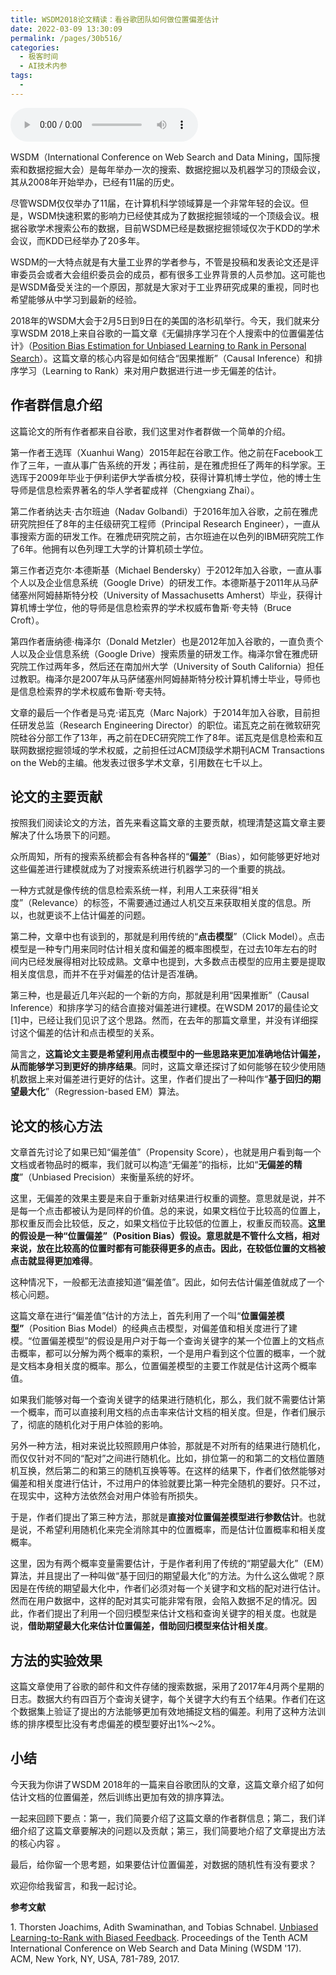 ```yaml
---
title: WSDM2018论文精读：看谷歌团队如何做位置偏差估计
date: 2022-03-09 13:30:09
permalink: /pages/30b516/
categories:
  - 极客时间
  - AI技术内参
tags:
  - 
---
```

<audio title="013.WSDM2018论文精读：看谷歌团队如何做位置偏差估计" src="https://static001.geekbang.org/resource/audio/11/93/11075ab149c4f160abf97209a57a7893.mp3" controls="controls"></audio> 
<p>WSDM（International Conference on Web Search and Data Mining，国际搜索和数据挖掘大会）是每年举办一次的搜索、数据挖掘以及机器学习的顶级会议，其从2008年开始举办，已经有11届的历史。</p>
<p>尽管WSDM仅仅举办了11届，在计算机科学领域算是一个非常年轻的会议。但是，WSDM快速积累的影响力已经使其成为了数据挖掘领域的一个顶级会议。根据谷歌学术搜索公布的数据，目前WSDM已经是数据挖掘领域仅次于KDD的学术会议，而KDD已经举办了20多年。</p>
<p>WSDM的一大特点就是有大量工业界的学者参与，不管是投稿和发表论文还是评审委员会或者大会组织委员会的成员，都有很多工业界背景的人员参加。这可能也是WSDM备受关注的一个原因，那就是大家对于工业界研究成果的重视，同时也希望能够从中学习到最新的经验。</p>
<p>2018年的WSDM大会于2月5日到9日在的美国的洛杉矶举行。今天，我们就来分享WSDM 2018上来自谷歌的一篇文章《无偏排序学习在个人搜索中的位置偏差估计》（<a href="https://static.googleusercontent.com/media/research.google.com/zh-CN//pubs/archive/46485.pdf">Position Bias Estimation for Unbiased Learning to Rank in Personal Search</a>）。这篇文章的核心内容是如何结合“因果推断”（Causal Inference）和排序学习（Learning to Rank）来对用户数据进行进一步无偏差的估计。</p>
<h2>作者群信息介绍</h2>
<p>这篇论文的所有作者都来自谷歌，我们这里对作者群做一个简单的介绍。</p>
<p>第一作者王选珲（Xuanhui Wang）2015年起在谷歌工作。他之前在Facebook工作了三年，一直从事广告系统的开发；再往前，是在雅虎担任了两年的科学家。王选珲于2009年毕业于伊利诺伊大学香槟分校，获得计算机博士学位，他的博士生导师是信息检索界著名的华人学者翟成祥（Chengxiang Zhai）。</p>
<p>第二作者纳达夫⋅古尔班迪（Nadav Golbandi）于2016年加入谷歌，之前在雅虎研究院担任了8年的主任级研究工程师（Principal Research Engineer），一直从事搜索方面的研发工作。在雅虎研究院之前，古尔班迪在以色列的IBM研究院工作了6年。他拥有以色列理工大学的计算机硕士学位。</p>
<p>第三作者迈克尔⋅本德斯基（Michael Bendersky）于2012年加入谷歌，一直从事个人以及企业信息系统（Google Drive）的研发工作。本德斯基于2011年从马萨储塞州阿姆赫斯特分校（University of Massachusetts Amherst）毕业，获得计算机博士学位，他的导师是信息检索界的学术权威布鲁斯⋅夸夫特（Bruce Croft）。</p>
<p>第四作者唐纳德⋅梅泽尔（Donald Metzler）也是2012年加入谷歌的，一直负责个人以及企业信息系统（Google Drive）搜索质量的研发工作。梅泽尔曾在雅虎研究院工作过两年多，然后还在南加州大学（University of South California）担任过教职。梅泽尔是2007年从马萨储塞州阿姆赫斯特分校计算机博士毕业，导师也是信息检索界的学术权威布鲁斯⋅夸夫特。</p>
<p>文章的最后一个作者是马克⋅诺瓦克（Marc Najork）于2014年加入谷歌，目前担任研发总监（Research Engineering Director）的职位。诺瓦克之前在微软研究院硅谷分部工作了13年，再之前在DEC研究院工作了8年。诺瓦克是信息检索和互联网数据挖掘领域的学术权威，之前担任过ACM顶级学术期刊ACM Transactions on the Web的主编。他发表过很多学术文章，引用数在七千以上。</p>
<h2>论文的主要贡献</h2>
<p>按照我们阅读论文的方法，首先来看这篇文章的主要贡献，梳理清楚这篇文章主要解决了什么场景下的问题。</p>
<p>众所周知，所有的搜索系统都会有各种各样的“<strong>偏差</strong>”（Bias），如何能够更好地对这些偏差进行建模就成为了对搜索系统进行机器学习的一个重要的挑战。</p>
<p>一种方式就是像传统的信息检索系统一样，利用人工来获得“相关度”（Relevance）的标签，不需要通过通过人机交互来获取相关度的信息。所以，也就更谈不上估计偏差的问题。</p>
<p>第二种，文章中也有谈到的，那就是利用传统的“<strong>点击模型</strong>”（Click Model）。点击模型是一种专门用来同时估计相关度和偏差的概率图模型，在过去10年左右的时间内已经发展得相对比较成熟。文章中也提到，大多数点击模型的应用主要是提取相关度信息，而并不在乎对偏差的估计是否准确。</p>
<p>第三种，也是最近几年兴起的一个新的方向，那就是利用“因果推断”（Causal Inference）和排序学习的结合直接对偏差进行建模。在WSDM 2017的最佳论文[1]中，已经让我们见识了这个思路。然而，在去年的那篇文章里，并没有详细探讨这个偏差的估计和点击模型的关系。</p>
<!-- [[[read_end]]] -->
<p>简言之，<strong>这篇论文主要是希望利用点击模型中的一些思路来更加准确地估计偏差，从而能够学习到更好的排序结果</strong>。同时，这篇文章还探讨了如何能够在较少使用随机数据上来对偏差进行更好的估计。这里，作者们提出了一种叫作“<strong>基于回归的期望最大化</strong>”（Regression-based EM）算法。</p>
<h2>论文的核心方法</h2>
<p>文章首先讨论了如果已知“偏差值”（Propensity Score），也就是用户看到每一个文档或者物品时的概率，我们就可以构造“无偏差”的指标，比如“<strong>无偏差的精度</strong>”（Unbiased Precision）来衡量系统的好坏。</p>
<p>这里，无偏差的效果主要是来自于重新对结果进行权重的调整。意思就是说，并不是每一个点击都被认为是同样的价值。总的来说，如果文档位于比较高的位置上，那权重反而会比较低，反之，如果文档位于比较低的位置上，权重反而较高。<strong>这里的假设是一种“位置偏差”（Position Bias）假设。意思就是不管什么文档，相对来说，放在比较高的位置时都有可能获得更多的点击。因此，在较低位置的文档被点击就显得更加难得</strong>。</p>
<p>这种情况下，一般都无法直接知道“偏差值”。因此，如何去估计偏差值就成了一个核心问题。</p>
<p>这篇文章在进行“偏差值”估计的方法上，首先利用了一个叫“<strong>位置偏差模型”</strong>（Position Bias Model）的经典点击模型，对偏差值和相关度进行了建模。“位置偏差模型”的假设是用户对于每一个查询关键字的某一个位置上的文档点击概率，都可以分解为两个概率的乘积，一个是用户看到这个位置的概率，一个就是文档本身相关度的概率。那么，位置偏差模型的主要工作就是估计这两个概率值。</p>
<p>如果我们能够对每一个查询关键字的结果进行随机化，那么，我们就不需要估计第一个概率，而可以直接利用文档的点击率来估计文档的相关度。但是，作者们展示了，彻底的随机化对于用户体验的影响。</p>
<p>另外一种方法，相对来说比较照顾用户体验，那就是不对所有的结果进行随机化，而仅仅针对不同的“配对”之间进行随机化。比如，排位第一的和第二的文档位置随机互换，然后第二的和第三的随机互换等等。在这样的结果下，作者们依然能够对偏差和相关度进行估计，不过用户的体验就要比第一种完全随机的要好。只不过，在现实中，这种方法依然会对用户体验有所损失。</p>
<p>于是，作者们提出了第三种方法，那就是<strong>直接对位置偏差模型进行参数估计</strong>。也就是说，不希望利用随机化来完全消除其中的位置概率，而是估计位置概率和相关度概率。</p>
<p>这里，因为有两个概率变量需要估计，于是作者利用了传统的“期望最大化”（EM）算法，并且提出了一种叫做“基于回归的期望最大化”的方法。为什么这么做呢？原因是在传统的期望最大化中，作者们必须对每一个关键字和文档的配对进行估计。然而在用户数据中，这样的配对其实可能非常有限，会陷入数据不足的情况。因此，作者们提出了利用一个回归模型来估计文档和查询关键字的相关度。也就是说，<strong>借助期望最大化来估计位置偏差，借助回归模型来估计相关度</strong>。</p>
<h2>方法的实验效果</h2>
<p>这篇文章使用了谷歌的邮件和文件存储的搜索数据，采用了2017年4月两个星期的日志。数据大约有四百万个查询关键字，每个关键字大约有五个结果。作者们在这个数据集上验证了提出的方法能够更加有效地捕捉文档的偏差。利用了这种方法训练的排序模型比没有考虑偏差的模型要好出1%～2%。</p>
<h2>小结</h2>
<p>今天我为你讲了WSDM 2018年的一篇来自谷歌团队的文章，这篇文章介绍了如何估计文档的位置偏差，然后训练出更加有效的排序算法。</p>
<p>一起来回顾下要点：第一，我们简要介绍了这篇文章的作者群信息；第二，我们详细介绍了这篇文章要解决的问题以及贡献；第三，我们简要地介绍了文章提出方法的核心内容 。</p>
<p>最后，给你留一个思考题，如果要估计位置偏差，对数据的随机性有没有要求？</p>
<p>欢迎你给我留言，和我一起讨论。</p>
<p><strong><span class="reference">参考文献</span></strong></p>
<p><span class="reference"> 1. Thorsten Joachims, Adith Swaminathan, and Tobias Schnabel. <a href="http://delivery.acm.org/10.1145/3020000/3018699/p781-joachims.pdf?ip=185.211.133.206&amp;id=3018699&amp;acc=CHORUS&amp;key=4D4702B0C3E38B35%2E4D4702B0C3E38B35%2E4D4702B0C3E38B35%2E6D218144511F3437&amp;__acm__=1518920527_3cf6dd96729ff3e596bb6901c8230cb1">Unbiased Learning-to-Rank with Biased Feedback</a>. Proceedings of the Tenth ACM International Conference on Web Search and Data Mining (WSDM '17). ACM, New York, NY, USA, 781-789, 2017.</span></p>
<p></p>
